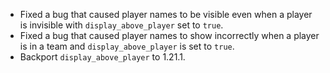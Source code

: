 - Fixed a bug that caused player names to be visible even when a player is invisible with `display_above_player` set to `true`.
- Fixed a bug that caused player names to show incorrectly when a player is in a team and `display_above_player` is set to `true`.
- Backport `display_above_player` to 1.21.1.
